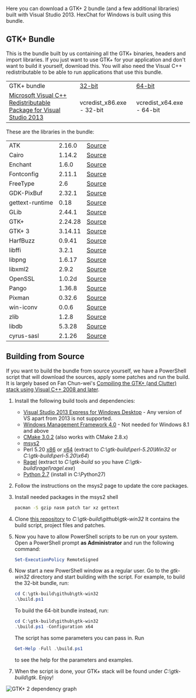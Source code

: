 Here you can download a GTK+ 2 bundle (and a few additional libraries) built with Visual Studio 2013. HexChat for Windows is built using this bundle.


## GTK+ Bundle

This is the bundle built by us containing all the GTK+ binaries, headers and import libraries. If you just want to use GTK+ for your application and don't want to build it yourself, download this. You will also need the Visual C++ redistributable to be able to run applications that use this bundle.

<table>
    <tr>
        <td>GTK+ bundle</td>
        <td><a href="https://dl.hexchat.net/gtk-win32/vc12/x86/gtk-Win32.7z">32-bit</a></td>
        <td><a href="https://dl.hexchat.net/gtk-win32/vc12/x64/gtk-x64.7z">64-bit</a></td>
    </tr>
    <tr>
        <td><a href="https://www.microsoft.com/en-us/download/details.aspx?id=40784">Microsoft Visual C++ Redistributable Package for Visual Studio 2013</a></td>
        <td>vcredist_x86.exe - 32-bit</a></td>
        <td>vcredist_x64.exe - 64-bit</a></td>
    </tr>
</table>

These are the libraries in the bundle:

<table>
    <tr>
        <td>ATK</td>
        <td>2.16.0</td>
        <td><a href="https://dl.hexchat.net/gtk-win32/src/atk-2.16.0.tar.xz">Source</a></td>
    </tr>
    <tr>
        <td>Cairo</td>
        <td>1.14.2</td>
        <td><a href="https://dl.hexchat.net/gtk-win32/src/cairo-1.14.2.tar.xz">Source</a></td>
    </tr>
    <tr>
        <td>Enchant</td>
        <td>1.6.0</td>
        <td><a href="https://dl.hexchat.net/gtk-win32/src/enchant-1.6.0.tar.gz">Source</a></td>
    </tr>
    <tr>
        <td>Fontconfig</td>
        <td>2.11.1</td>
        <td><a href="http://fontconfig.org/release/fontconfig-2.11.1.tar.gz">Source</a></td>
    </tr>
    <tr>
        <td>FreeType</td>
        <td>2.6</td>
        <td><a href="https://dl.hexchat.net/gtk-win32/src/freetype-2.6.tar.bz2">Source</a></td>
    </tr>
    <tr>
        <td>GDK-PixBuf</td>
        <td>2.32.1</td>
        <td><a href="http://ftp.acc.umu.se/pub/GNOME/sources/gdk-pixbuf/2.32/gdk-pixbuf-2.32.1.tar.xz">Source</a></td>
    </tr>
    <tr>
        <td>gettext-runtime</td>
        <td>0.18</td>
        <td><a href="https://dl.hexchat.net/gtk-win32/src/gettext-vc100-0.18-src.tar.bz2">Source</a></td>
    </tr>
    <tr>
        <td>GLib</td>
        <td>2.44.1</td>
        <td><a href="https://dl.hexchat.net/gtk-win32/src/glib-2.44.1.tar.xz">Source</a></td>
    </tr>
    <tr>
        <td>GTK+</td>
        <td>2.24.28</td>
        <td><a href="https://dl.hexchat.net/gtk-win32/src/gtk+-2.24.28.tar.xz">Source</a></td>
    </tr>
    <tr>
        <td>GTK+ 3</td>
        <td>3.14.11</td>
        <td><a href="http://ftp.acc.umu.se/pub/gnome/sources/gtk+/3.14/gtk+-3.14.11.tar.xz">Source</a></td>
    </tr>
    <tr>
        <td>HarfBuzz</td>
        <td>0.9.41</td>
        <td><a href="https://dl.hexchat.net/gtk-win32/src/harfbuzz-0.9.41.tar.bz2">Source</a></td>
    </tr>
    <tr>
        <td>libffi</td>
        <td>3.2.1</td>
        <td><a href="https://dl.hexchat.net/gtk-win32/src/libffi-3.2.1.tar.gz">Source</a></td>
    </tr>
    <tr>
        <td>libpng</td>
        <td>1.6.17</td>
        <td><a href="https://dl.hexchat.net/gtk-win32/src/libpng-1.6.17.tar.xz">Source</a></td>
    </tr>
    <tr>
        <td>libxml2</td>
        <td>2.9.2</td>
        <td><a href="https://dl.hexchat.net/gtk-win32/src/libxml2-2.9.2.tar.gz">Source</a></td>
    </tr>
    <tr>
        <td>OpenSSL</td>
        <td>1.0.2d</td>
        <td><a href="https://dl.hexchat.net/gtk-win32/src/openssl-1.0.2d.tar.gz">Source</a></td>
    </tr>
    <tr>
        <td>Pango</td>
        <td>1.36.8</td>
        <td><a href="https://dl.hexchat.net/gtk-win32/src/pango-1.36.8.tar.xz">Source</a></td>
    </tr>
    <tr>
        <td>Pixman</td>
        <td>0.32.6</td>
        <td><a href="https://dl.hexchat.net/gtk-win32/src/pixman-0.32.6.tar.gz">Source</a></td>
    </tr>
    <tr>
        <td>win-iconv</td>
        <td>0.0.6</td>
        <td><a href="https://dl.hexchat.net/gtk-win32/src/win-iconv-0.0.6.tar.bz2">Source</a></td>
    </tr>
    <tr>
        <td>zlib</td>
        <td>1.2.8</td>
        <td><a href="https://dl.hexchat.net/gtk-win32/src/zlib-1.2.8.tar.xz">Source</a></td>
    </tr>
    <tr>
        <td>libdb</td>
        <td>5.3.28</td>
        <td><a href="http://download.oracle.com/berkeley-db/db-5.3.28.tar.gz">Source</a></td>
    </tr>
    <tr>
        <td>cyrus-sasl</td>
        <td>2.1.26</td>
        <td><a href="ftp://ftp.cyrusimap.org/cyrus-sasl/cyrus-sasl-2.1.26.tar.gz">Source</a></td>
    </tr>
</table>


## Building from Source

If you want to build the bundle from source yourself, we have a PowerShell script that will download the sources, apply some patches and run the build. It is largely based on Fan Chun-wei's [Compiling the GTK+ (and Clutter) stack using Visual C++ 2008 and later](https://wiki.gnome.org/action/show/Projects/GTK+/Win32/MSVCCompilationOfGTKStack).

1. Install the following build tools and dependencies:

    * [Visual Studio 2013 Express for Windows Desktop](http://www.visualstudio.com/downloads/download-visual-studio-vs#d-2013-express) - Any version of VS apart from 2013 is not supported.
    * [Windows Management Framework 4.0](https://www.microsoft.com/en-us/download/details.aspx?id=40855) - Not needed for Windows 8.1 and above
    * [CMake 3.0.2](http://www.cmake.org/download/) (also works with CMake 2.8.x)
    * [msys2](https://msys2.github.io/)
    * Perl 5.20 [x86](https://dl.hexchat.net/misc/perl/perl-5.20.0-x86.7z) or [x64](https://dl.hexchat.net/misc/perl/perl-5.20.0-x64.7z) (extract to _C:\gtk-build\perl-5.20\Win32_ or _C:\gtk-build\perl-5.20\x64_)
    * [Ragel](https://dl.hexchat.net/gtk-win32/ragel-6.8.7z) (extract to _C:\gtk-build_ so you have _C:\gtk-build\ragel\ragel.exe_)
    * [Python 2.7](https://www.python.org/ftp/python/2.7.9/python-2.7.9.amd64.msi) (install in C:\Python27)

1. Follow the instructions on the msys2 page to update the core packages.

1. Install needed packages in the msys2 shell

    ```bash
    pacman -S gzip nasm patch tar xz gettext
    ```

1. Clone [this repository](https://github.com/hexchat/gtk-win32) to _C:\gtk-build\github\gtk-win32_ It contains the build script, project files and patches.

1. Now you have to allow PowerShell scripts to be run on your system. Open a PowerShell prompt **as Administrator** and run the following command:

    ```powershell
    Set-ExecutionPolicy RemoteSigned
    ```

1. Now start a new PowerShell window as a regular user. Go to the _gtk-win32_ directory and start building with the script. For example, to build the 32-bit bundle, run:

    ```powershell
    cd C:\gtk-build\github\gtk-win32
    .\build.ps1
    ```

    To build the 64-bit bundle instead, run:

    ```powershell
    cd C:\gtk-build\github\gtk-win32
    .\build.ps1 -Configuration x64
    ```

    The script has some parameters you can pass in. Run

    ```powershell
    Get-Help -Full .\build.ps1
    ```

    to see the help for the parameters and examples.

1. When the script is done, your GTK+ stack will be found under _C:\gtk-build\gtk_. Enjoy!

![GTK+ 2 dependency graph](https://hexchat.github.io/gtk-win32/img/dependency-graph.png)
